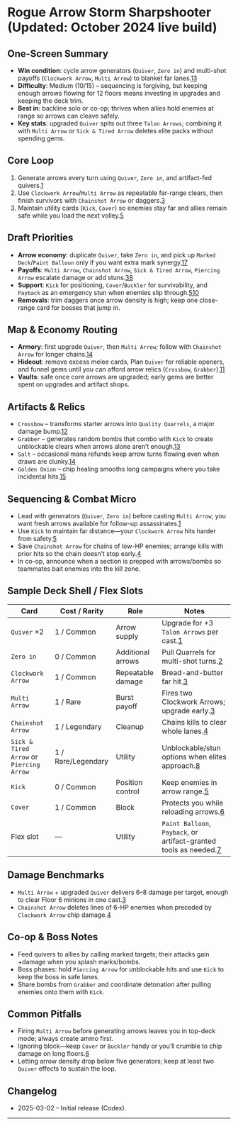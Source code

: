 # Rogue Arrow Storm Sharpshooter (Updated: October 2024 live build)

## One-Screen Summary
- **Win condition**: cycle arrow generators (`Quiver`, `Zero in`) and multi-shot payoffs (`Clockwork Arrow`, `Multi Arrow`) to blanket far lanes.[1][2][3]
- **Difficulty**: Medium (10/15) – sequencing is forgiving, but keeping enough arrows flowing for 12 floors means investing in upgrades and keeping the deck trim.
- **Best in**: backline solo or co-op; thrives when allies hold enemies at range so arrows can cleave safely.
- **Key stats**: upgraded `Quiver` spits out three `Talon Arrows`; combining it with `Multi Arrow` or `Sick & Tired Arrow` deletes elite packs without spending gems.

## Core Loop
1. Generate arrows every turn using `Quiver`, `Zero in`, and artifact-fed quivers.[1][2]
2. Use `Clockwork Arrow`/`Multi Arrow` as repeatable far-range clears, then finish survivors with `Chainshot Arrow` or daggers.[3][4]
3. Maintain utility cards (`Kick`, `Cover`) so enemies stay far and allies remain safe while you load the next volley.[5][6]

## Draft Priorities
- **Arrow economy**: duplicate `Quiver`, take `Zero in`, and pick up `Marked Deck`/`Paint Balloon` only if you want extra mark synergy.[1][2][7]
- **Payoffs**: `Multi Arrow`, `Chainshot Arrow`, `Sick & Tired Arrow`, `Piercing Arrow` escalate damage or add stuns.[3][4][8][9]
- **Support**: `Kick` for positioning, `Cover`/`Buckler` for survivability, and `Payback` as an emergency stun when enemies slip through.[5][6][10]
- **Removals**: trim daggers once arrow density is high; keep one close-range card for bosses that jump in.

## Map & Economy Routing
- **Armory**: first upgrade `Quiver`, then `Multi Arrow`; follow with `Chainshot Arrow` for longer chains.[1][3][4]
- **Hideout**: remove excess melee cards, Plan `Quiver` for reliable openers, and funnel gems until you can afford arrow relics (`Crossbow`, `Grabber`).[11]
- **Vaults**: safe once core arrows are upgraded; early gems are better spent on upgrades and artifact shops.

## Artifacts & Relics
- `Crossbow` – transforms starter arrows into `Quality Quarrels`, a major damage bump.[12]
- `Grabber` – generates random bombs that combo with `Kick` to create unblockable clears when arrows alone aren’t enough.[13]
- `Salt` – occasional mana refunds keep arrow turns flowing even when draws are clunky.[14]
- `Golden Onion` – chip healing smooths long campaigns where you take incidental hits.[15]

## Sequencing & Combat Micro
- Lead with generators (`Quiver`, `Zero in`) before casting `Multi Arrow`; you want fresh arrows available for follow-up assassinates.[1][3]
- Use `Kick` to maintain far distance—your `Clockwork Arrow` hits harder from safety.[5]
- Save `Chainshot Arrow` for chains of low-HP enemies; arrange kills with prior hits so the chain doesn’t stop early.[4]
- In co-op, announce when a section is prepped with arrows/bombs so teammates bait enemies into the kill zone.

## Sample Deck Shell / Flex Slots
| Card | Cost / Rarity | Role | Notes |
| --- | --- | --- | --- |
| `Quiver` ×2 | 1 / Common | Arrow supply | Upgrade for +3 `Talon Arrows` per cast.[1] |
| `Zero in` | 0 / Common | Additional arrows | Pull Quarrels for multi-shot turns.[2] |
| `Clockwork Arrow` | 1 / Common | Repeatable damage | Bread-and-butter far hit.[3] |
| `Multi Arrow` | 1 / Rare | Burst payoff | Fires two Clockwork Arrows; upgrade early.[3] |
| `Chainshot Arrow` | 1 / Legendary | Cleanup | Chains kills to clear whole lanes.[4] |
| `Sick & Tired Arrow` or `Piercing Arrow` | 1 / Rare/Legendary | Utility | Unblockable/stun options when elites approach.[8][9] |
| `Kick` | 0 / Common | Position control | Keep enemies in arrow range.[5] |
| `Cover` | 1 / Common | Block | Protects you while reloading arrows.[6] |
| Flex slot | — | Utility | `Paint Balloon`, `Payback`, or artifact-granted tools as needed.[7][10] |

## Damage Benchmarks
- `Multi Arrow` + upgraded `Quiver` delivers 6–8 damage per target, enough to clear Floor 6 minions in one cast.[3]
- `Chainshot Arrow` deletes lines of 6-HP enemies when preceded by `Clockwork Arrow` chip damage.[4]

## Co-op & Boss Notes
- Feed quivers to allies by calling marked targets; their attacks gain +damage when you splash marks/bombs.
- Boss phases: hold `Piercing Arrow` for unblockable hits and use `Kick` to keep the boss in safe lanes.
- Share bombs from `Grabber` and coordinate detonation after pulling enemies onto them with `Kick`.

## Common Pitfalls
- Firing `Multi Arrow` before generating arrows leaves you in top-deck mode; always create ammo first.
- Ignoring block—keep `Cover` or `Buckler` handy or you’ll crumble to chip damage on long floors.[6]
- Letting arrow density drop below five generators; keep at least two `Quiver` effects to sustain the loop.

## Changelog
- 2025-03-02 – Initial release (Codex).

---

[1]: https://hellcard.fandom.com/wiki/Quiver "Quiver | Hellcard Wiki"
[2]: https://hellcard.fandom.com/wiki/Zero_in "Zero in | Hellcard Wiki"
[3]: https://hellcard.fandom.com/wiki/Multi_Arrow "Multi Arrow | Hellcard Wiki"
[4]: https://hellcard.fandom.com/wiki/Chainshot_Arrow "Chainshot Arrow | Hellcard Wiki"
[5]: https://hellcard.fandom.com/wiki/Kick "Kick | Hellcard Wiki"
[6]: https://hellcard.fandom.com/wiki/Cover "Cover | Hellcard Wiki"
[7]: https://hellcard.fandom.com/wiki/Paint_Balloon "Paint Balloon | Hellcard Wiki"
[8]: https://hellcard.fandom.com/wiki/Sick_%26_Tired_Arrow "Sick & Tired Arrow | Hellcard Wiki"
[9]: https://hellcard.fandom.com/wiki/Piercing_Arrow "Piercing Arrow | Hellcard Wiki"
[10]: https://hellcard.fandom.com/wiki/Payback "Payback | Hellcard Wiki"
[11]: https://hellcard.fandom.com/wiki/Locations "Locations | Hellcard Wiki"
[12]: https://hellcard.fandom.com/wiki/Crossbow "Crossbow | Hellcard Wiki"
[13]: https://hellcard.fandom.com/wiki/Grabber "Grabber | Hellcard Wiki"
[14]: https://hellcard.fandom.com/wiki/Salt "Salt | Hellcard Wiki"
[15]: https://hellcard.fandom.com/wiki/Golden_Onion "Golden Onion | Hellcard Wiki"
